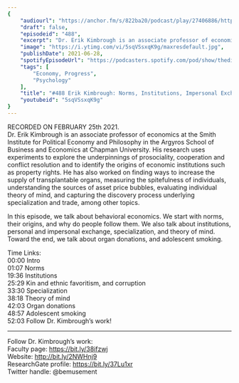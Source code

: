 ```yaml
---
{
	"audiourl": "https://anchor.fm/s/822ba20/podcast/play/27406886/https%3A%2F%2Fd3ctxlq1ktw2nl.cloudfront.net%2Fstaging%2F2021-1-25%2F8e365a73-950e-75cf-4a29-b50091801e8d.m4a",
	"draft": false,
	"episodeid": "488",
	"excerpt": "Dr. Erik Kimbrough is an associate professor of economics at the Smith Institute for Political Economy and Philosophy in the Argyros School of Business and Economics at Chapman University. His research uses experiments to explore the underpinnings of prosociality, cooperation and conflict resolution and to identify the origins of economic institutions such as property rights. He has also worked on finding ways to increase the supply of transplantable organs, measuring the spitefulness of individuals, understanding the sources of asset price bubbles, evaluating individual theory of mind, and capturing the discovery process underlying specialization and trade, among other topics.",
	"image": "https://i.ytimg.com/vi/5sqVSsxqK9g/maxresdefault.jpg",
	"publishDate": 2021-06-28,
	"spotifyEpisodeUrl": "https://podcasters.spotify.com/pod/show/thedissenter/episodes/488-Erik-Kimbrough-Norms--Institutions--Impersonal-Exchange--Specialization--and-Organ-Donation-er2t36",
	"tags": [
		"Economy, Progress",
		"Psychology"
	],
	"title": "#488 Erik Kimbrough: Norms, Institutions, Impersonal Exchange, Specialization, and Organ Donation",
	"youtubeid": "5sqVSsxqK9g"
}
---
```

RECORDED ON FEBRUARY 25th 2021.  
Dr. Erik Kimbrough is an associate professor of economics at the Smith Institute for Political Economy and Philosophy in the Argyros School of Business and Economics at Chapman University. His research uses experiments to explore the underpinnings of prosociality, cooperation and conflict resolution and to identify the origins of economic institutions such as property rights. He has also worked on finding ways to increase the supply of transplantable organs, measuring the spitefulness of individuals, understanding the sources of asset price bubbles, evaluating individual theory of mind, and capturing the discovery process underlying specialization and trade, among other topics.

In this episode, we talk about behavioral economics. We start with norms, their origins, and why do people follow them. We also talk about institutions, personal and impersonal exchange, specialization, and theory of mind. Toward the end, we talk about organ donations, and adolescent smoking.

Time Links:  
<time>00:00</time> Intro  
<time>01:07</time> Norms  
<time>19:36</time> Institutions  
<time>25:29</time> Kin and ethnic favoritism, and corruption  
<time>33:30</time> Specialization  
<time>38:18</time> Theory of mind  
<time>42:03</time> Organ donations  
<time>48:57</time> Adolescent smoking  
<time>52:03</time> Follow Dr. Kimbrough’s work!

---

Follow Dr. Kimbrough’s work:  
Faculty page: https://bit.ly/38ifzwj  
Website: http://bit.ly/2NWHnj9  
ResearchGate profile: https://bit.ly/37Lu1xr  
Twitter handle: @bemusement
